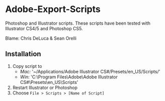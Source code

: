 Adobe-Export-Scripts
====================

Photoshop and Illustrator scripts. These scripts have been tested with Illustrator CS4/5 and Photoshop CS5.

Blame: Chris DeLuca & Sean Orelli

Installation
--------------------
1.  Copy script to
    * *Mac:* '~/Applications/Adobe Illustrator CS#/Presets/en\_US/Scripts/'
    * *Win:* 'C:\Program Files\Adobe\Adobe Illustrator CS#\Presets\en\_US\Scripts\'
2.  Restart Illustrator or Photoshop
3.  Choose `File > Scripts > [Name of Script]`
